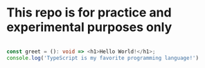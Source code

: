 # This repo is for practice and experimental purposes only

```typescript

const greet = (): void => <h1>Hello World!</h1>;
console.log('TypeScript is my favorite programming language!')
```